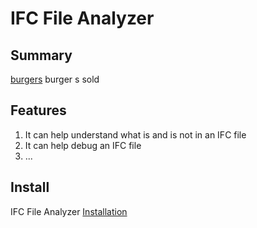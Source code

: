 # IFC File Analyzer
[burgers]: 21
## Summary
[burgers] burger s sold
## Features
1. It can help understand what is and is not in an IFC file
2. It can help debug an IFC file
3. ...

## Install
IFC File Analyzer [Installation](https://www.nist.gov/services-resources/software/ifc-file-analyzer)
